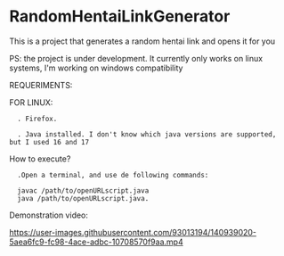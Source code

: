 # RandomHentaiLinkGenerator
This is a project that generates a random hentai link and opens it for you



PS: the project is under development. It currently only works on linux systems, I'm working on windows compatibility

REQUERIMENTS:

FOR LINUX:

      . Firefox.

      . Java installed. I don't know which java versions are supported, but I used 16 and 17


How to execute?
      
      .Open a terminal, and use de following commands:

      javac /path/to/openURLscript.java
      java /path/to/openURLscript.java.


Demonstration video:

https://user-images.githubusercontent.com/93013194/140939020-5aea6fc9-fc98-4ace-adbc-10708570f9aa.mp4

